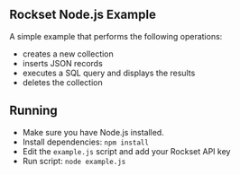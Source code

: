 ## Rockset Node.js Example

A simple example that performs the following operations:

* creates a new collection
* inserts JSON records
* executes a SQL query and displays the results
* deletes the collection

## Running

* Make sure you have Node.js installed.
* Install dependencies: `npm install`
* Edit the `example.js` script and add your Rockset API key
* Run script: `node example.js`
